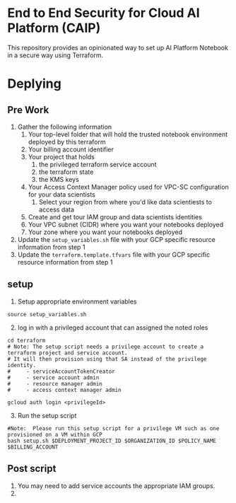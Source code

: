 # End to End Security for Cloud AI Platform (CAIP)

This repository provides an opinionated way to set up AI Platform Notebook in a secure way using Terraform.

# Deplying

## Pre Work
1.  Gather the following information
    1.  Your top-level folder that will hold the trusted notebook environment deployed by this terraform
    2.  Your billing account identifier
    3.  Your project that holds 
        1.  the privileged terraform service account
        2.  the terraform state
        3.  the KMS keys
    4.  Your Access Context Manager policy used for VPC-SC configuration for your data scientists
        1.  Select your region from where you'd like data scientiests to access data
    5.  Create and get tour IAM group and data scientists identities
    6.  Your VPC subnet (CIDR) where you want your notebooks deployed
    7.  Your zone where you want your notebooks deployed
2.  Update the `setup_variables.sh` file with your GCP specific resource information from step 1
3.  Update the `terraform.template.tfvars` file with your GCP specific resource information from step 1

## setup
1.  Setup appropriate environment variables
```
source setup_variables.sh
```

2.  log in with a privileged account that can assigned the noted roles
```
cd terraform
# Note: The setup script needs a privilege account to create a terraform project and service account.
# It will then provision using that SA instead of the privilege identity.
#     - serviceAccountTokenCreator
#     - service account admin
#     - resource manager admin
#     - access context manager admin

gcloud auth login <privilegeId>
```

3.  Run the setup script
```
#Note:  Please run this setup script for a privilege VM such as one provisioned on a VM within GCP
bash setup.sh $DEPLOYMENT_PROJECT_ID $ORGANIZATION_ID $POLICY_NAME $BILLING_ACCOUNT
```

## Post script
1.  You may need to add service accounts the appropriate IAM groups.
2.  